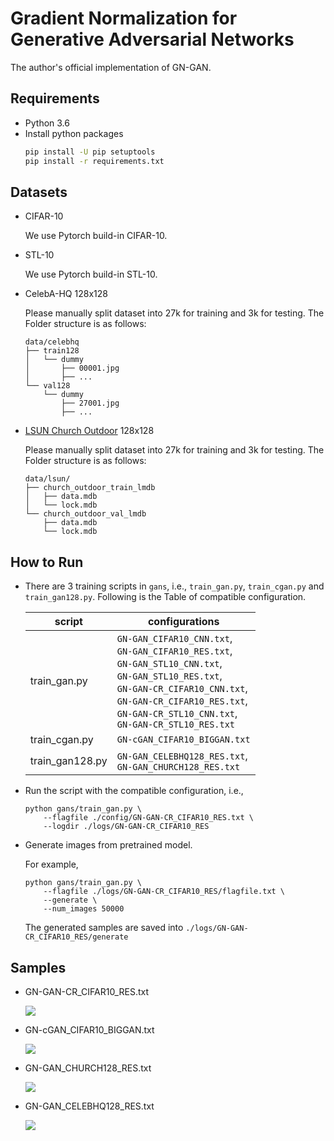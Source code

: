 # Gradient Normalization for Generative Adversarial Networks

The author's official implementation of GN-GAN.

## Requirements
- Python 3.6
- Install python packages
    ```bash
    pip install -U pip setuptools
    pip install -r requirements.txt
    ```

## Datasets
- CIFAR-10

    We use Pytorch build-in CIFAR-10.

- STL-10

    We use Pytorch build-in STL-10.

- CelebA-HQ 128x128

    Please manually split dataset into 27k for training and 3k for testing. The
    Folder structure is as follows:
    ```
    data/celebhq
    ├── train128
    │   └── dummy
    │       ├── 00001.jpg
    │       ├── ...
    └── val128
        └── dummy
            ├── 27001.jpg
            ├── ...
    ```

- [LSUN Church Outdoor](https://www.yf.io/p/lsun) 128x128

    Please manually split dataset into 27k for training and 3k for testing. The
    Folder structure is as follows:
    ```
    data/lsun/
    ├── church_outdoor_train_lmdb
    │   ├── data.mdb
    │   └── lock.mdb
    └── church_outdoor_val_lmdb
        ├── data.mdb
        └── lock.mdb
    ```

## How to Run
- There are 3 training scripts in `gans`, i.e., `train_gan.py`, `train_cgan.py` and `train_gan128.py`. Following is the Table of compatible configuration.

    |script         |configurations|
    |---------------|--------------|
    |train_gan.py   |`GN-GAN_CIFAR10_CNN.txt`,<br>`GN-GAN_CIFAR10_RES.txt`,<br>`GN-GAN_STL10_CNN.txt`,<br>`GN-GAN_STL10_RES.txt`,<br>`GN-GAN-CR_CIFAR10_CNN.txt`,<br>`GN-GAN-CR_CIFAR10_RES.txt`,<br>`GN-GAN-CR_STL10_CNN.txt`,<br>`GN-GAN-CR_STL10_RES.txt`|
    |train_cgan.py  |`GN-cGAN_CIFAR10_BIGGAN.txt`|
    |train_gan128.py|`GN-GAN_CELEBHQ128_RES.txt`,<br>`GN-GAN_CHURCH128_RES.txt`|

- Run the script with the compatible configuration, i.e.,
    ```
    python gans/train_gan.py \
        --flagfile ./config/GN-GAN-CR_CIFAR10_RES.txt \
        --logdir ./logs/GN-GAN-CR_CIFAR10_RES
    ```

- Generate images from pretrained model.

    For example,
    ```
    python gans/train_gan.py \
        --flagfile ./logs/GN-GAN-CR_CIFAR10_RES/flagfile.txt \
        --generate \
        --num_images 50000
    ```

    The generated samples are saved into `./logs/GN-GAN-CR_CIFAR10_RES/generate`


## Samples
- GN-GAN-CR_CIFAR10_RES.txt

    ![](./figures/cifar10_res_cr.png)
- GN-cGAN_CIFAR10_BIGGAN.txt

    ![](./figures/cifar10_biggan_10x10.png)
- GN-GAN_CHURCH128_RES.txt

    ![](./figures/lsun_church128_3x3.png)
- GN-GAN_CELEBHQ128_RES.txt

    ![](./figures/celebhq128_3x3.png)